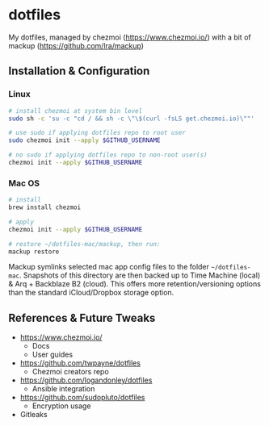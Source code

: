 # dotfiles

My dotfiles, managed by chezmoi (https://www.chezmoi.io/) with a bit of mackup (https://github.com/lra/mackup)

## Installation & Configuration

### Linux
```sh
# install chezmoi at system bin level
sudo sh -c 'su -c "cd / && sh -c \"\$(curl -fsLS get.chezmoi.io)\""'

# use sudo if applying dotfiles repo to root user
sudo chezmoi init --apply $GITHUB_USERNAME

# no sudo if applying dotfiles repo to non-root user(s)
chezmoi init --apply $GITHUB_USERNAME

```

### Mac OS
```sh
# install
brew install chezmoi

# apply
chezmoi init --apply $GITHUB_USERNAME

# restore ~/dotfiles-mac/mackup, then run:
mackup restore

```
Mackup symlinks selected mac app config files to the folder `~/dotfiles-mac`. Snapshots of this directory are then backed up to Time Machine (local) & Arq + Backblaze B2 (cloud). This offers more retention/versioning options than the standard iCloud/Dropbox storage option.


## References & Future Tweaks
- https://www.chezmoi.io/
	- Docs
	- User guides
- https://github.com/twpayne/dotfiles
	- Chezmoi creators repo
- https://github.com/logandonley/dotfiles
	- Ansible integration
- https://github.com/sudopluto/dotfiles
	- Encryption usage
- Gitleaks



